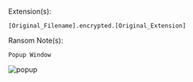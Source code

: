 Extension(s): 
```
[Original_Filename].encrypted.[Original_Extension]
```
Ransom Note(s): 
```
Popup Window
```
![popup](https://github.com/user-attachments/assets/14770f6f-979c-443c-b73b-605dea102364)
